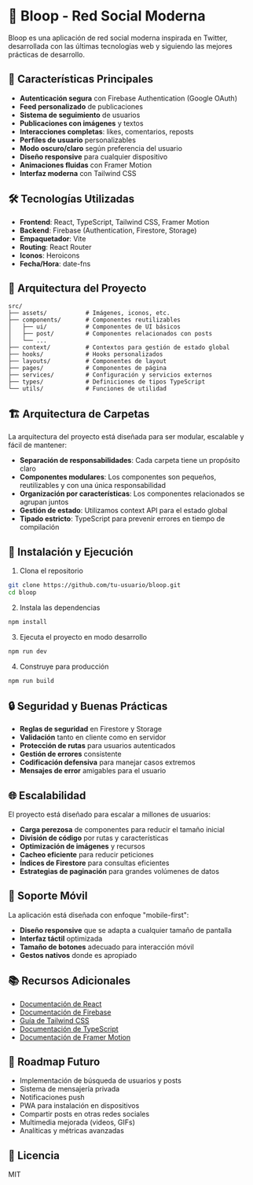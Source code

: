 # 🔄 Bloop - Red Social Moderna

Bloop es una aplicación de red social moderna inspirada en Twitter, desarrollada con las últimas tecnologías web y siguiendo las mejores prácticas de desarrollo.

## 🚀 Características Principales

- **Autenticación segura** con Firebase Authentication (Google OAuth)
- **Feed personalizado** de publicaciones
- **Sistema de seguimiento** de usuarios
- **Publicaciones con imágenes** y textos
- **Interacciones completas**: likes, comentarios, reposts
- **Perfiles de usuario** personalizables
- **Modo oscuro/claro** según preferencia del usuario
- **Diseño responsive** para cualquier dispositivo
- **Animaciones fluidas** con Framer Motion
- **Interfaz moderna** con Tailwind CSS

## 🛠️ Tecnologías Utilizadas

- **Frontend**: React, TypeScript, Tailwind CSS, Framer Motion
- **Backend**: Firebase (Authentication, Firestore, Storage)
- **Empaquetador**: Vite
- **Routing**: React Router
- **Iconos**: Heroicons
- **Fecha/Hora**: date-fns

## 📂 Arquitectura del Proyecto

```
src/
├── assets/           # Imágenes, iconos, etc.
├── components/       # Componentes reutilizables
│   ├── ui/           # Componentes de UI básicos
│   ├── post/         # Componentes relacionados con posts
│   └── ...
├── context/          # Contextos para gestión de estado global
├── hooks/            # Hooks personalizados
├── layouts/          # Componentes de layout
├── pages/            # Componentes de página
├── services/         # Configuración y servicios externos
├── types/            # Definiciones de tipos TypeScript
└── utils/            # Funciones de utilidad
```

## 🏗️ Arquitectura de Carpetas

La arquitectura del proyecto está diseñada para ser modular, escalable y fácil de mantener:

- **Separación de responsabilidades**: Cada carpeta tiene un propósito claro
- **Componentes modulares**: Los componentes son pequeños, reutilizables y con una única responsabilidad
- **Organización por características**: Los componentes relacionados se agrupan juntos
- **Gestión de estado**: Utilizamos context API para el estado global
- **Tipado estricto**: TypeScript para prevenir errores en tiempo de compilación

## 🔧 Instalación y Ejecución

1. Clona el repositorio
```bash
git clone https://github.com/tu-usuario/bloop.git
cd bloop
```

2. Instala las dependencias
```bash
npm install
```

3. Ejecuta el proyecto en modo desarrollo
```bash
npm run dev
```

4. Construye para producción
```bash
npm run build
```

## 🔒 Seguridad y Buenas Prácticas

- **Reglas de seguridad** en Firestore y Storage
- **Validación** tanto en cliente como en servidor
- **Protección de rutas** para usuarios autenticados
- **Gestión de errores** consistente
- **Codificación defensiva** para manejar casos extremos
- **Mensajes de error** amigables para el usuario

## 🌐 Escalabilidad

El proyecto está diseñado para escalar a millones de usuarios:

- **Carga perezosa** de componentes para reducir el tamaño inicial
- **División de código** por rutas y características
- **Optimización de imágenes** y recursos
- **Cacheo eficiente** para reducir peticiones
- **Índices de Firestore** para consultas eficientes
- **Estrategias de paginación** para grandes volúmenes de datos

## 📱 Soporte Móvil

La aplicación está diseñada con enfoque "mobile-first":

- **Diseño responsive** que se adapta a cualquier tamaño de pantalla
- **Interfaz táctil** optimizada
- **Tamaño de botones** adecuado para interacción móvil
- **Gestos nativos** donde es apropiado

## 📚 Recursos Adicionales

- [Documentación de React](https://reactjs.org/)
- [Documentación de Firebase](https://firebase.google.com/docs)
- [Guía de Tailwind CSS](https://tailwindcss.com/docs)
- [Documentación de TypeScript](https://www.typescriptlang.org/docs/)
- [Documentación de Framer Motion](https://www.framer.com/motion/)

## 🔮 Roadmap Futuro

- Implementación de búsqueda de usuarios y posts
- Sistema de mensajería privada
- Notificaciones push
- PWA para instalación en dispositivos
- Compartir posts en otras redes sociales
- Multimedia mejorada (videos, GIFs)
- Analíticas y métricas avanzadas

## 📄 Licencia

MIT
